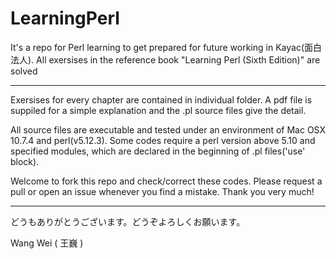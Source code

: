 LearningPerl
============

It's a repo for Perl learning to get prepared for future working in Kayac(面白法人). All exersises in the reference book "Learning Perl (Sixth Edition)" are solved 

---

Exersises for every chapter are contained in individual folder. A pdf file is suppiled for a simple explanation and the .pl source files give the detail. 

All source files are executable and tested under an environment of Mac OSX 10.7.4 and perl(v5.12.3). Some codes require a perl version above 5.10 and specified modules, which are declared in the beginning of .pl files('use' block).

Welcome to fork this repo and check/correct these codes. Please request a pull or open an issue whenever you find a mistake. Thank you very much!

---

どうもありがとうございます。どうぞよろしくお願います。

Wang Wei ( 王巍 )